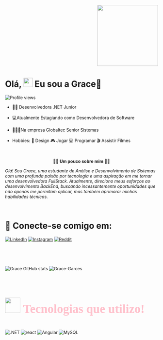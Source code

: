 <div align="right">
  <img height="200" src="https://i.giphy.com/media/v1.Y2lkPTc5MGI3NjExMTBjb2h0ZDByeGt6eDFhaDdvamRjanB0d2M2aWhhbXo4ajlvbzR6ZyZlcD12MV9pbnRlcm5hbF9naWZfYnlfaWQmY3Q9Zw/IqofEGw44eAm3JooZI/giphy.gif" width="200"/>
</div>
<h1 align="left"> Olá, <img src="https://raw.githubusercontent.com/kaueMarques/kaueMarques/master/hi.gif" height="30px"/> Eu sou a Grace🌟 
 </h1>
<p align="left"> <img src="https://komarev.com/ghpvc/?username=Grace-Garces&color=green" alt="Profile views" /> </p>


- 👨‍💻 Desenvolvedora .NET Junior <br><br>
- 💻Atualmente Estagiando como Desenvolvedora de Software <br><br>
- 👩🏽‍💼Na empresa Globaltec Senior Sistemas
<br><br>
- Hobbies:
🎨 Design
🎮 Jogar
💻 Programar
🎬 Assistir Filmes </b>

<br>
<p align="Center"><b>🤳🏽 Um pouco sobre mim 🤳🏽</b></p>

<span align="right"> _Olá! Sou Grace, uma estudante de Análise e Desenvolvimento de Sistemas com uma profunda paixão por tecnologia e uma aspiração em me tornar uma desenvolvedora FullStack. Atualmente, direciono meus esforços ao desenvolvimento BackEnd, buscando incessantemente oportunidades que não apenas me permitam aplicar, mas também aprimorar minhas habilidades técnicas._ </span>

<br> <h1> 📱 Conecte-se comigo em:</h1>

[![LinkedIn](https://img.shields.io/badge/LinkedIn-0077B5?style=for-the-badge&logo=linkedin&logoColor=white
)](https://www.linkedin.com/in/grace-batista-103174210/)
[![Instagram](https://img.shields.io/badge/Instagram-E4405F?style=for-the-badge&logo=instagram&logoColor=white
)](https://www.instagram.com/gracek_xo/)
[![Reddit](https://img.shields.io/badge/Reddit-FF4500?style=for-the-badge&logo=reddit&logoColor=white)](https://www.reddit.com/user/Gracek_XOXO/)


<br><br><br>

![Grace GitHub stats](https://github-readme-stats.vercel.app/api?username=Grace-Garces&show_icons=true&theme=dracula)
<img src="https://github-readme-stats.vercel.app/api/top-langs?username=Grace-Garces&show_icons=true&locale=en&layout=compact&theme=dracula" alt="Grace-Garces"/>
<br>


<br><h1 style="font-family: Alex Brush; font-size: 40px; color: Pink;"> <img src="https://img.icons8.com/?size=100&id=yggUP2AbmFLz&format=png&color=000000" width="50" height="50"/> Tecnologias que utilizo! </h1>

<div style="display: inline_block"><br/>
    <img align="center"= alt=".NET"src="https://img.shields.io/badge/.NET-5C2D91?style=for-the-badge&logo=.net&logoColor=white"/> 
    <img align="center"= alt="react"src="https://img.shields.io/badge/React-20232A?style=for-the-badge&logo=react&logoColor=61DAFB"/>
    <img align="center"= alt="Angular"src="https://img.shields.io/badge/Angular-DD0031?style=for-the-badge&logo=angular&logoColor=white"/>
    <img align="center"= alt="MySQL"src="https://img.shields.io/badge/MySQL-00000F?style=for-the-badge&logo=mysql&logoColor=white"/>
    </div><br>



<br>



<br>



<br>
<br>



